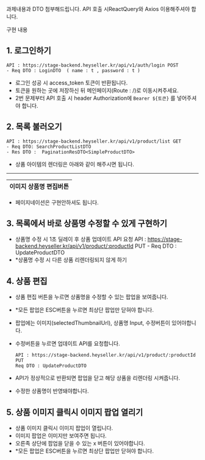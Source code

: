 과제내용과 DTO 첨부해드립니다.
API 호출 시ReactQuery와 Axios 이용해주셔야 합니다.

구현 내용
## 1. 로그인하기
    API : https://stage-backend.heyseller.kr/api/v1/auth/login POST
    - Req DTO : LoginDTO  ( name : t , password : t )
  - 로그인 성공 시 access_token 토큰이 반환됩니다.
  - 토큰을 원하는 곳에 저장하신 뒤 메인페이지(Route : /)로 이동시켜주세요.
  - 2번 문제부터 API 호출 시 header Authorization에 `Bearer ${토큰}` 를 넣어주셔야 합니다.

## 2. 목록 불러오기
    API : https://stage-backend.heyseller.kr/api/v1/product/list GET
    - Req DTO: SearchProductListDTO
    - Res DTO :  PaginationResDTO<SimpleProductDTO>
  - 상품 아이템의 렌더링은 아래와 같이 해주시면 됩니다.
   ---------------------------------------------------------
   |   이미지   상품명                                편집버튼|            
   ---------------------------------------------------------|
 - 페이지네이션은 구현안하셔도 됩니다.

## 3. 목록에서 바로 상품명 수정할 수 있게 구현하기
 - 상품명 수정 시 1초 딜레이 후 상품 업데이트 API 요청
      API : https://stage-backend.heyseller.kr/api/v1/product/:productId PUT
       - Req DTO : UpdateProductDTO
 - *상품명 수정 시 다른 상품 리렌더링되지 않게 하기


## 4. 상품 편집
  - 상품 편집 버튼을 누르면 상품명을 수정할 수 있는 팝업을 보여줍니다.
  - *모든 팝업은 ESC버튼을 누르면 최상단 팝업만 닫혀야 합니다.
  - 팝업에는 이미지(selectedThumbnailUrl), 상품명 Input, 수정버튼이 있어야합니다.
  - 수정버튼을 누르면 업데이트 API를 요청합니다.
  
        API : https://stage-backend.heyseller.kr/api/v1/product/:productId PUT
        Req DTO : UpdateProductDTO
  - API가 정상적으로 반환되면 팝업을 닫고 해당 상품을 리렌더링 시켜줍니다.
  - 수정한 상품명이 반영돼야합니다.


## 5. 상품 이미지 클릭시 이미지 팝업 열리기
   - 상품 이미지 클릭시 이미지 팝업이 열립니다.
   - 이미지 팝업은 이미지만 보여주면 됩니다.
   - 오른족 상단에 팝업을 닫을 수 있는 x 버튼이 있어야합니다.
   - *모든 팝업은 ESC버튼을 누르면 최상단 팝업만 닫혀야 합니다.
  
